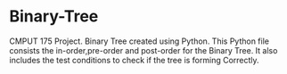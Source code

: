 # Binary-Tree
CMPUT 175 Project.
Binary Tree created using Python.
This Python file consists the in-order,pre-order and post-order for the Binary Tree.
It also includes the test conditions to check if the tree is forming Correctly.
 

